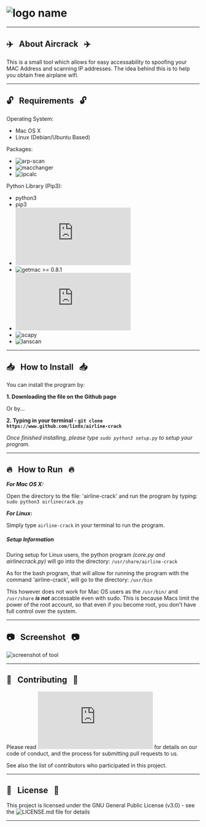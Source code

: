
# ![logo name](http://i67.tinypic.com/huekv8.jpg)

------------------------------------------------------------------------

## :airplane: &nbsp; About Aircrack &nbsp; :airplane:

This is a small tool which allows for easy accessability to spoofing your MAC Address and scanning IP addresses.
The idea behind this is to help you obtain free airplane wifi.
  
------------------------------------------------------------------------

## :unlock: &nbsp; Requirements &nbsp; :unlock:

Operating System:
* Mac OS X
* Linux (Debian/Ubuntu Based)

Packages:
* ![arp-scan](https://linux.die.net/man/1/arp-scan)
* ![macchanger](https://github.com/alobbs/macchanger)
* ![ipcalc](https://linux.die.net/man/1/ipcalc)

Python Library (Pip3):
* python3
* pip3
* ![os](https://docs.python.org/3/library/os.html)
* ![getmac](https://pypi.org/project/getmac/) >= 0.8.1
* ![platform](https://docs.python.org/3/library/platform.html)
* ![scapy](https://pypi.org/project/scapy-python3/)
* ![lanscan](https://pypi.org/project/lanscan/)

------------------------------------------------------------------------

## :inbox_tray: &nbsp; How to Install &nbsp; :inbox_tray:

You can install the program by:

**1. Downloading the file on the Github page**

Or by...

**2. Typing in your terminal - `git clone https://www.github.com/lin8x/airline-crack`**

*Once finished installing, please type `sudo python3 setup.py` to setup your program.*

------------------------------------------------------------------------

## :fire: &nbsp; How to Run &nbsp; :fire:

***For Mac OS X:***

Open the directory to the file: 'airline-crack' and run the program by typing: 
`sudo python3 airlinecrack.py`

***For Linux:***

Simply type `airline-crack` in your terminal to run the program.

##### Setup Information

During setup for Linux users, the python program _(core.py and airlinecrack.py)_ will go into the directory: `/usr/share/airline-crack`

As for the bash program, that will allow for running the program with the command 'airline-crack', will go to the directory: `/usr/bin`

This however does not work for Mac OS users as the `/usr/bin/` and `/usr/share` ***is not*** accessable even with sudo.
This is because Macs limit the power of the root account, so that even if you become root, you don't have full control over the system.

------------------------------------------------------------------------

## :camera: &nbsp; Screenshot &nbsp; :camera:

![screenshot of tool](http://i63.tinypic.com/sdjsjm.png)

------------------------------------------------------------------------

## :star2: &nbsp; Contributing &nbsp; :star2:

Please read ![CONTRIBUTING.md](https://github.com/Lin8x/airline-crack/blob/master/CONTRIBUTING.md) for details on our code of conduct, and the process for submitting pull requests to us.

See also the list of contributors who participated in this project.

------------------------------------------------------------------------

## :page_with_curl: &nbsp; License &nbsp; :page_with_curl:

This project is licensed under the GNU General Public License (v3.0) - see the ![LICENSE.md](https://github.com/Lin8x/airline-crack/blob/master/LICENSE) file for details

------------------------------------------------------------------------
